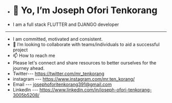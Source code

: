- # 👋 Yo, I’m Joseph Ofori Tenkorang
- I am a full stack FLUTTER and DJANGO developer
- -------------------------------------------------------------------------------------------------------------------------------------------------------------
- I am committed, motivated and consistent.
- 💞️ I’m looking to collaborate with teams/individuals to aid a successful project
- 📫 How to reach me 
- Please let's connect and share resources to better ourselves for the journey ahead.
- Twitter--- https://twitter.com/mr_tenkorang
- instagram --- https://www.instagram.com/mr.ten_korang/
- Email --- josephoforitenkorang391@gmail.com
- LinkedIn --- https://www.linkedin.com/in/joseph-ofori-tenkorang-3005b5208/

<!---
Tenkorang17/Tenkorang17 is a ✨ special ✨ repository because its `README.md` (this file) appears on your GitHub profile.
You can click the Preview link to take a look at your changes.
--->
